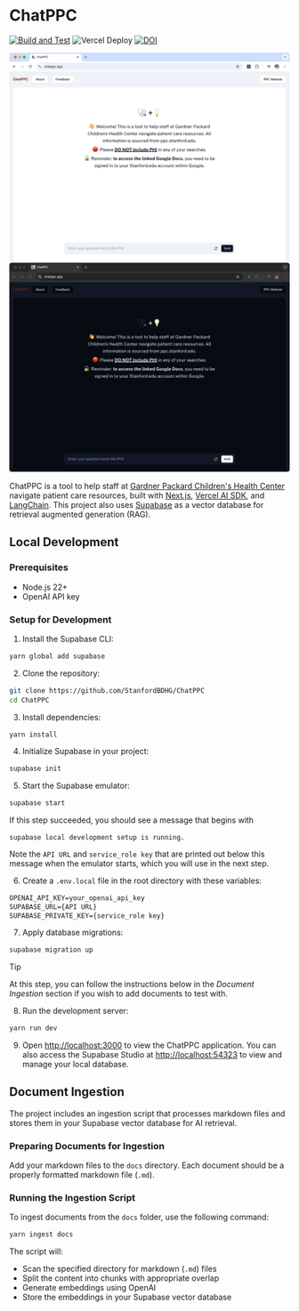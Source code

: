 # ChatPPC

[![Build and Test](https://github.com/StanfordBDHG/ChatPPC/actions/workflows/build-and-test.yml/badge.svg)](https://github.com/StanfordBDHG/ChatPPC/actions/workflows/build-and-test.yml) 
![Vercel Deploy](https://deploy-badge.vercel.app/vercel/chatppc)
[![DOI](https://zenodo.org/badge/930550250.svg)](https://doi.org/10.5281/zenodo.15291628)

![ChatPPC Screenshot](public/images/ChatPPC-screenshot-light.png#gh-light-mode-only)
![ChatPPC Screenshot](public/images/ChatPPC-screenshot-dark.png#gh-dark-mode-only)

ChatPPC is a tool to help staff at [Gardner Packard Children's Health Center](https://med.stanford.edu/ppc.html) navigate patient care resources, built with [Next.js](https://nextjs.org/), [Vercel AI SDK](https://sdk.vercel.ai/), and [LangChain](https://js.langchain.com/). This project also uses [Supabase](https://supabase.com/) as a vector database for retrieval augmented generation (RAG).

## Local Development

### Prerequisites

- Node.js 22+ 
- OpenAI API key

### Setup for Development

1. Install the Supabase CLI:
```bash
yarn global add supabase
```

2. Clone the repository:
```bash
git clone https://github.com/StanfordBDHG/ChatPPC
cd ChatPPC
```

3. Install dependencies:
```bash
yarn install
```

4. Initialize Supabase in your project:
```bash
supabase init
```

5. Start the Supabase emulator:
```bash
supabase start
```

If this step succeeded, you should see a message that begins with

```
supabase local development setup is running.
```

Note the `API URL` and `service_role key` that are printed out below this message when the emulator starts, which you will use in the next step.

6. Create a `.env.local` file in the root directory with these variables:
```env
OPENAI_API_KEY=your_openai_api_key
SUPABASE_URL={API URL}
SUPABASE_PRIVATE_KEY={service_role key}
```

7. Apply database migrations:
```bash
supabase migration up
```

> [!TIP]
> At this step, you can follow the instructions below in the *Document Ingestion* section if you wish to add documents to test with.

8. Run the development server:
```bash
yarn run dev
```

9. Open [http://localhost:3000](http://localhost:3000) to view the ChatPPC application. You can also access the Supabase Studio at [http://localhost:54323](http://localhost:54323) to view and manage your local database.


## Document Ingestion

The project includes an ingestion script that processes markdown files and stores them in your Supabase vector database for AI retrieval.

### Preparing Documents for Ingestion

Add your markdown files to the `docs` directory. Each document should be a properly formatted markdown file (`.md`).

### Running the Ingestion Script

To ingest documents from the `docs` folder, use the following command:
```bash
yarn ingest docs
```

The script will:
- Scan the specified directory for markdown (`.md`) files
- Split the content into chunks with appropriate overlap
- Generate embeddings using OpenAI
- Store the embeddings in your Supabase vector database
